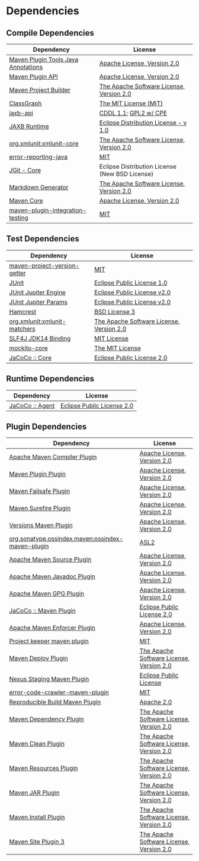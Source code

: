 <!-- @formatter:off -->
# Dependencies

## Compile Dependencies

| Dependency                               | License                                        |
| ---------------------------------------- | ---------------------------------------------- |
| [Maven Plugin Tools Java Annotations][0] | [Apache License, Version 2.0][1]               |
| [Maven Plugin API][2]                    | [Apache License, Version 2.0][1]               |
| [Maven Project Builder][4]               | [The Apache Software License, Version 2.0][5]  |
| [ClassGraph][6]                          | [The MIT License (MIT)][7]                     |
| [jaxb-api][8]                            | [CDDL 1.1][9]; [GPL2 w/ CPE][9]                |
| [JAXB Runtime][11]                       | [Eclipse Distribution License - v 1.0][12]     |
| [org.xmlunit:xmlunit-core][13]           | [The Apache Software License, Version 2.0][5]  |
| [error-reporting-java][15]               | [MIT][16]                                      |
| [JGit - Core][17]                        | Eclipse Distribution License (New BSD License) |
| [Markdown Generator][18]                 | [The Apache Software License, Version 2.0][5]  |
| [Maven Core][20]                         | [Apache License, Version 2.0][1]               |
| [maven-plugin-integration-testing][22]   | [MIT][16]                                      |

## Test Dependencies

| Dependency                         | License                                       |
| ---------------------------------- | --------------------------------------------- |
| [maven-project-version-getter][24] | [MIT][16]                                     |
| [JUnit][26]                        | [Eclipse Public License 1.0][27]              |
| [JUnit Jupiter Engine][28]         | [Eclipse Public License v2.0][29]             |
| [JUnit Jupiter Params][28]         | [Eclipse Public License v2.0][29]             |
| [Hamcrest][32]                     | [BSD License 3][33]                           |
| [org.xmlunit:xmlunit-matchers][13] | [The Apache Software License, Version 2.0][5] |
| [SLF4J JDK14 Binding][36]          | [MIT License][37]                             |
| [mockito-core][38]                 | [The MIT License][39]                         |
| [JaCoCo :: Core][40]               | [Eclipse Public License 2.0][41]              |

## Runtime Dependencies

| Dependency            | License                          |
| --------------------- | -------------------------------- |
| [JaCoCo :: Agent][40] | [Eclipse Public License 2.0][41] |

## Plugin Dependencies

| Dependency                                              | License                                       |
| ------------------------------------------------------- | --------------------------------------------- |
| [Apache Maven Compiler Plugin][44]                      | [Apache License, Version 2.0][1]              |
| [Maven Plugin Plugin][46]                               | [Apache License, Version 2.0][1]              |
| [Maven Failsafe Plugin][48]                             | [Apache License, Version 2.0][1]              |
| [Maven Surefire Plugin][50]                             | [Apache License, Version 2.0][1]              |
| [Versions Maven Plugin][52]                             | [Apache License, Version 2.0][1]              |
| [org.sonatype.ossindex.maven:ossindex-maven-plugin][54] | [ASL2][5]                                     |
| [Apache Maven Source Plugin][56]                        | [Apache License, Version 2.0][1]              |
| [Apache Maven Javadoc Plugin][58]                       | [Apache License, Version 2.0][1]              |
| [Apache Maven GPG Plugin][60]                           | [Apache License, Version 2.0][5]              |
| [JaCoCo :: Maven Plugin][40]                            | [Eclipse Public License 2.0][41]              |
| [Apache Maven Enforcer Plugin][64]                      | [Apache License, Version 2.0][1]              |
| [Project keeper maven plugin][66]                       | [MIT][16]                                     |
| [Maven Deploy Plugin][68]                               | [The Apache Software License, Version 2.0][5] |
| [Nexus Staging Maven Plugin][70]                        | [Eclipse Public License][27]                  |
| [error-code-crawler-maven-plugin][72]                   | [MIT][16]                                     |
| [Reproducible Build Maven Plugin][74]                   | [Apache 2.0][5]                               |
| [Maven Dependency Plugin][76]                           | [The Apache Software License, Version 2.0][5] |
| [Maven Clean Plugin][78]                                | [The Apache Software License, Version 2.0][5] |
| [Maven Resources Plugin][80]                            | [The Apache Software License, Version 2.0][5] |
| [Maven JAR Plugin][82]                                  | [The Apache Software License, Version 2.0][5] |
| [Maven Install Plugin][84]                              | [The Apache Software License, Version 2.0][5] |
| [Maven Site Plugin 3][86]                               | [The Apache Software License, Version 2.0][5] |

[40]: https://www.eclemma.org/jacoco/index.html
[66]: https://github.com/exasol/project-keeper-maven-plugin
[15]: https://github.com/exasol/error-reporting-java
[5]: http://www.apache.org/licenses/LICENSE-2.0.txt
[11]: https://eclipse-ee4j.github.io/jaxb-ri/
[50]: https://maven.apache.org/surefire/maven-surefire-plugin/
[78]: http://maven.apache.org/plugins/maven-clean-plugin/
[16]: https://opensource.org/licenses/MIT
[38]: https://github.com/mockito/mockito
[4]: http://maven.apache.org/
[24]: https://github.com/exasol/maven-project-version-getter
[52]: http://www.mojohaus.org/versions-maven-plugin/
[33]: http://opensource.org/licenses/BSD-3-Clause
[44]: https://maven.apache.org/plugins/maven-compiler-plugin/
[9]: https://oss.oracle.com/licenses/CDDL+GPL-1.1
[60]: http://maven.apache.org/plugins/maven-gpg-plugin/
[18]: https://github.com/Steppschuh/Java-Markdown-Generator
[26]: http://junit.org
[41]: https://www.eclipse.org/legal/epl-2.0/
[13]: https://www.xmlunit.org/
[20]: https://maven.apache.org/ref/3.6.3/maven-core/
[74]: http://zlika.github.io/reproducible-build-maven-plugin
[37]: http://www.opensource.org/licenses/mit-license.php
[6]: https://github.com/classgraph/classgraph
[39]: https://github.com/mockito/mockito/blob/release/3.x/LICENSE
[8]: https://github.com/eclipse-ee4j/jaxb-api
[28]: https://junit.org/junit5/
[46]: https://maven.apache.org/plugin-tools/maven-plugin-plugin
[56]: https://maven.apache.org/plugins/maven-source-plugin/
[32]: http://hamcrest.org/JavaHamcrest/
[36]: http://www.slf4j.org
[80]: http://maven.apache.org/plugins/maven-resources-plugin/
[0]: https://maven.apache.org/plugin-tools/maven-plugin-annotations
[70]: http://www.sonatype.com/public-parent/nexus-maven-plugins/nexus-staging/nexus-staging-maven-plugin/
[48]: https://maven.apache.org/surefire/maven-failsafe-plugin/
[76]: http://maven.apache.org/plugins/maven-dependency-plugin/
[7]: http://opensource.org/licenses/MIT
[27]: http://www.eclipse.org/legal/epl-v10.html
[2]: https://maven.apache.org/ref/3.6.3/maven-plugin-api/
[82]: http://maven.apache.org/plugins/maven-jar-plugin/
[12]: http://www.eclipse.org/org/documents/edl-v10.php
[1]: https://www.apache.org/licenses/LICENSE-2.0.txt
[64]: https://maven.apache.org/enforcer/maven-enforcer-plugin/
[29]: https://www.eclipse.org/legal/epl-v20.html
[84]: http://maven.apache.org/plugins/maven-install-plugin/
[54]: https://sonatype.github.io/ossindex-maven/maven-plugin/
[17]: https://www.eclipse.org/jgit/
[22]: https://github.com/exasol/maven-plugin-integration-testing
[68]: http://maven.apache.org/plugins/maven-deploy-plugin/
[86]: http://maven.apache.org/plugins/maven-site-plugin/
[58]: https://maven.apache.org/plugins/maven-javadoc-plugin/
[72]: https://github.com/exasol/error-code-crawler-maven-plugin
